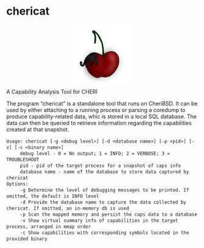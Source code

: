 # chericat
<p align="center">
<img src="chericat.jpg" alt="chericat" width="150"/>
</p>

A Capability Analysis Tool for CHERI

The program “chericat” is a standalone tool that runs on CheriBSD. It can be used by either attaching to a running process or parsing a coredump to produce capability-related data, whic is stored in a local SQL database. The data can then be queried to retrieve information regarding the capabilities created at that snapshot.

```
Usage: chericat [-g <debug level>] [-d <database name>] [-p <pid>] [-v] [-c <binary name>]
     debug level - 0 = No output; 1 = INFO; 2 = VERBOSE; 3 = TROUBLESHOOT
     pid - pid of the target process for a snapshot of caps info
     database name - name of the database to store data captured by chericat
Options:
     -g Determine the level of debugging messages to be printed. If omitted, the default is INFO level
     -d Provide the database name to capture the data collected by chericat. If omitted, an in-memory db is used
     -p Scan the mapped memory and persist the caps data to a database
     -v Show virtual summary info of capabilities in the target process, arranged in mmap order
     -c Show capabilities with corresponding symbols located in the provided binary
```
